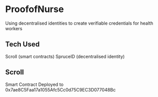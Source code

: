 # ProofofNurse

Using decentralised identities to create verifiable credentials for health workers

## Tech Used
Scroll (smart contracts)
SpruceID (decentralised identity)

## Scroll
Smart Contract Deployed to 0x7ae8C5Faa17a1055Afc5Cc0d75C9EC3D077048Bc
